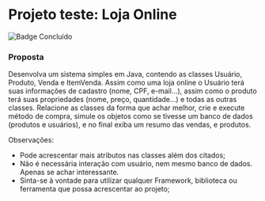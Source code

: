 # Projeto teste: Loja Online

![Badge Concluído](https://img.shields.io/static/v1?label=STATUS&message=CONCLUIDO&color=GREEN&style=for-the-badge)

### Proposta

Desenvolva um sistema simples em Java, contendo as classes Usuário, Produto, Venda e ItemVenda. Assim como uma loja online o Usuário terá suas informações de cadastro (nome, CPF, e-mail...), assim como o produto terá suas propriedades (nome, preço, quantidade...) e todas as outras classes.
Relacione as classes da forma que achar melhor, crie e execute método de compra, simule os objetos como se tivesse um banco de dados (produtos e usuários), e no final exiba um resumo das vendas, e produtos.

Observações:
 - Pode acrescentar mais atributos nas classes além dos citados;
 - Não é necessária interação com usuário, nem mesmo banco de dados. Apenas se achar interessante.
 - Sinta-se à vontade para utilizar qualquer Framework, biblioteca ou ferramenta que possa acrescentar ao projeto;

